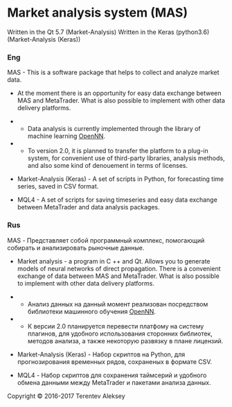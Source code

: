 # Market analysis system (MAS)

Written in the Qt 5.7 (Market-Analysis)
Written in the Keras (python3.6) (Market-Analysis (Keras))

### Eng

MAS - This is a software package that helps to collect and analyze market data.

- At the moment there is an opportunity for easy data exchange between MAS and MetaTrader.
What is also possible to implement with other data delivery platforms.
- - Data analysis is currently implemented through the library of machine learning [OpenNN](https://github.com/Artelnics/OpenNN).
- - To version 2.0, it is planned to transfer the platform to a plug-in system, for convenient use of third-party libraries, analysis methods, and also some kind of denouement in terms of licenses.

- Market-Analysis (Keras) - A set of scripts in Python, for forecasting time series, saved in CSV format.

- MQL4 - A set of scripts for saving timeseries and easy data exchange between MetaTrader and data analysis packages.


### Rus

MAS - Представляет собой программный комплекс, помогающий собирать и анализировать рыночные данные.

- Market analysis - a program in C ++ and Qt. Allows you to generate models of neural networks of direct propagation. There is a convenient exchange of data between MAS and MetaTrader.
What is also possible to implement with other data delivery platforms.
- - Анализ данных на данный момент реализован посредством библиотеки машинного обучения [OpenNN](https://github.com/Artelnics/OpenNN).
- - К версии 2.0 планируется перевести платфому на систему плагинов, для удобного использования сторонних библиотек, методов анализа, а также некоторую развязку в плане лицензий.

- Market-Analysis (Keras) - Набор скриптов на Python, для прогнозирования временных рядов, сохраненых в формате CSV.

- MQL4 - Набор скриптов для сохранения таймсерий и удобного обмена данными между MetaTrader и пакетами анализа данных.
 

Copyright © 2016-2017 Terentev Aleksey 